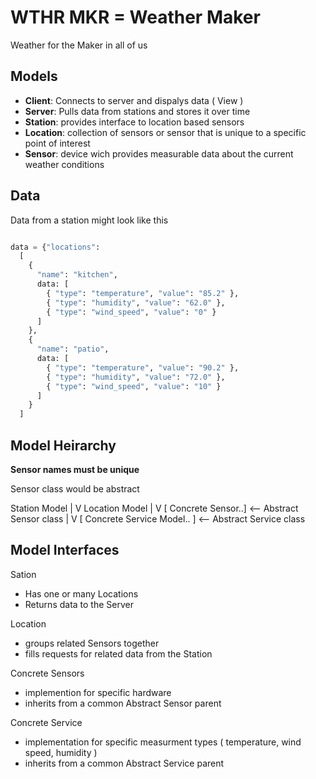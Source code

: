 # WTHR MKR = Weather Maker
Weather for the Maker in all of us

## Models
+ **Client**: Connects to server and dispalys data ( View )
+ **Server**: Pulls data from stations and stores it over time
+ **Station**: provides interface to location based sensors
+ **Location**: collection of sensors or sensor that is unique to a specific point of interest
+ **Sensor**: device wich provides measurable data about the current weather conditions



## Data

Data from a station might look like this
```python

data = {"locations": 
  [
    { 
      "name": "kitchen", 
      data: [
        { "type": "temperature", "value": "85.2" },
        { "type": "humidity", "value": "62.0" },
        { "type": "wind_speed", "value": "0" }
      ]
    },
    { 
      "name": "patio", 
      data: [
        { "type": "temperature", "value": "90.2" },
        { "type": "humidity", "value": "72.0" },
        { "type": "wind_speed", "value": "10" }
      ]
    }
  ] 
```


## Model Heirarchy

**Sensor names must be unique**

Sensor class would be abstract

Station Model
    |
    V
Location Model
    |
    V
[ Concrete Sensor..] <-- Abstract Sensor class
    |
    V
[ Concrete Service Model.. ] <-- Abstract Service class


## Model Interfaces

Sation
+ Has one or many Locations
+ Returns data to the Server

Location
+ groups related Sensors together
+ fills requests for related data from the Station

Concrete Sensors
+ implemention for specific hardware 
+ inherits from a common Abstract Sensor parent 

Concrete Service
+ implementation for specific measurment types ( temperature, wind speed, humidity )
+ inherits from a common Abstract Service parent


